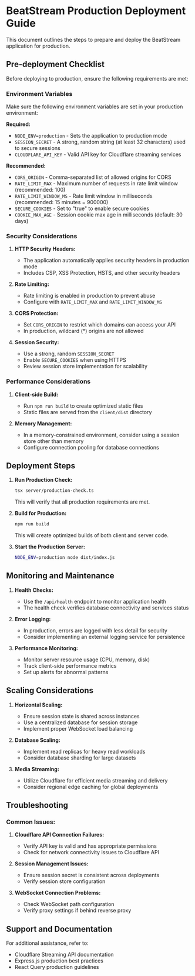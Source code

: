 # BeatStream Production Deployment Guide

This document outlines the steps to prepare and deploy the BeatStream application for production.

## Pre-deployment Checklist

Before deploying to production, ensure the following requirements are met:

### Environment Variables

Make sure the following environment variables are set in your production environment:

**Required:**
- `NODE_ENV=production` - Sets the application to production mode
- `SESSION_SECRET` - A strong, random string (at least 32 characters) used to secure sessions
- `CLOUDFLARE_API_KEY` - Valid API key for Cloudflare streaming services

**Recommended:**
- `CORS_ORIGIN` - Comma-separated list of allowed origins for CORS
- `RATE_LIMIT_MAX` - Maximum number of requests in rate limit window (recommended: 100)
- `RATE_LIMIT_WINDOW_MS` - Rate limit window in milliseconds (recommended: 15 minutes = 900000)
- `SECURE_COOKIES` - Set to "true" to enable secure cookies
- `COOKIE_MAX_AGE` - Session cookie max age in milliseconds (default: 30 days)

### Security Considerations

1. **HTTP Security Headers:**
   - The application automatically applies security headers in production mode
   - Includes CSP, XSS Protection, HSTS, and other security headers

2. **Rate Limiting:**
   - Rate limiting is enabled in production to prevent abuse
   - Configure with `RATE_LIMIT_MAX` and `RATE_LIMIT_WINDOW_MS`

3. **CORS Protection:**
   - Set `CORS_ORIGIN` to restrict which domains can access your API
   - In production, wildcard (*) origins are not allowed

4. **Session Security:**
   - Use a strong, random `SESSION_SECRET`
   - Enable `SECURE_COOKIES` when using HTTPS
   - Review session store implementation for scalability

### Performance Considerations

1. **Client-side Build:**
   - Run `npm run build` to create optimized static files
   - Static files are served from the `client/dist` directory

2. **Memory Management:**
   - In a memory-constrained environment, consider using a session store other than memory
   - Configure connection pooling for database connections

## Deployment Steps

1. **Run Production Check:**
   ```bash
   tsx server/production-check.ts
   ```
   This will verify that all production requirements are met.

2. **Build for Production:**
   ```bash
   npm run build
   ```
   This will create optimized builds of both client and server code.

3. **Start the Production Server:**
   ```bash
   NODE_ENV=production node dist/index.js
   ```

## Monitoring and Maintenance

1. **Health Checks:**
   - Use the `/api/health` endpoint to monitor application health
   - The health check verifies database connectivity and services status

2. **Error Logging:**
   - In production, errors are logged with less detail for security
   - Consider implementing an external logging service for persistence

3. **Performance Monitoring:**
   - Monitor server resource usage (CPU, memory, disk)
   - Track client-side performance metrics
   - Set up alerts for abnormal patterns

## Scaling Considerations

1. **Horizontal Scaling:**
   - Ensure session state is shared across instances
   - Use a centralized database for session storage
   - Implement proper WebSocket load balancing

2. **Database Scaling:**
   - Implement read replicas for heavy read workloads
   - Consider database sharding for large datasets

3. **Media Streaming:**
   - Utilize Cloudflare for efficient media streaming and delivery
   - Consider regional edge caching for global deployments

## Troubleshooting

### Common Issues:

1. **Cloudflare API Connection Failures:**
   - Verify API key is valid and has appropriate permissions
   - Check for network connectivity issues to Cloudflare API

2. **Session Management Issues:**
   - Ensure session secret is consistent across deployments
   - Verify session store configuration

3. **WebSocket Connection Problems:**
   - Check WebSocket path configuration
   - Verify proxy settings if behind reverse proxy

## Support and Documentation

For additional assistance, refer to:
- Cloudflare Streaming API documentation
- Express.js production best practices
- React Query production guidelines